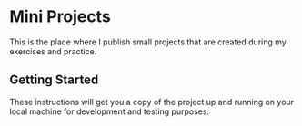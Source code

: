 # Mini Projects

This is the place where I publish small projects that are created during my exercises and practice.

## Getting Started

These instructions will get you a copy of the project up and running on your local machine for development and testing purposes.
